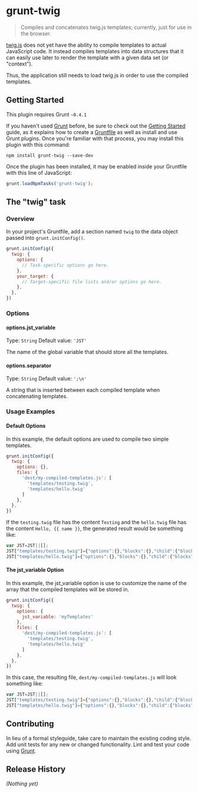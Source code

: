 # grunt-twig

> Compiles and concatenates twig.js templates; currently, just for use in the browser.

[twig.js](https://github.com/justjohn/twigjs) does not yet have the ability to
compile templates to actual JavaScript code. It instead compiles templates into
data structures that it can easily use later to render the template with a
given data set (or "context").

Thus, the application still needs to load twig.js in order to use the
compiled templates.

## Getting Started
This plugin requires Grunt `~0.4.1`

If you haven't used [Grunt](http://gruntjs.com/) before, be sure to check out the [Getting Started](http://gruntjs.com/getting-started) guide, as it explains how to create a [Gruntfile](http://gruntjs.com/sample-gruntfile) as well as install and use Grunt plugins. Once you're familiar with that process, you may install this plugin with this command:

```shell
npm install grunt-twig --save-dev
```

Once the plugin has been installed, it may be enabled inside your Gruntfile with this line of JavaScript:

```js
grunt.loadNpmTasks('grunt-twig');
```

## The "twig" task

### Overview
In your project's Gruntfile, add a section named `twig` to the data object passed into `grunt.initConfig()`.

```js
grunt.initConfig({
  twig: {
    options: {
      // Task-specific options go here.
    },
    your_target: {
      // Target-specific file lists and/or options go here.
    },
  },
})
```

### Options

#### options.jst_variable
Type: `String`
Default value: `'JST'`

The name of the global variable that should store all the templates.

#### options.separator
Type: `String`
Default value: `';\n'`

A string that is inserted between each compiled template when
concatenating templates.

### Usage Examples

#### Default Options
In this example, the default options are used to compile two simple templates.

```js
grunt.initConfig({
  twig: {
    options: {},
    files: {
      'dest/my-compiled-templates.js': [
        'templates/testing.twig',
        'templates/hello.twig'
      ]
    },
  },
})
```

If the `testing.twig` file has the content `Testing` and the `hello.twig` file
has the content `Hello, {{ name }}`, the generated result would be something
like:

```js
var JST=JST||[];
JST["templates/testing.twig"]={"options":{},"blocks":{},"child":{"blocks":{}},"extend":null,"tokens":[{"type":"raw","value":"Testing\n"}]};
JST["templates/hello.twig"]={"options":{},"blocks":{},"child":{"blocks":{}},"extend":null,"tokens":[{"type":"raw","value":"Hello, "},{"type":"output","stack":[{"type":"Twig.expression.type.variable","value":"name","match":["name"]}]},{"type":"raw","value":"\n"}]}
```

#### The jst_variable Option
In this example, the jst_variable option is use to customize the name of the array that the compiled templates will be stored in.

```js
grunt.initConfig({
  twig: {
    options: {
      jst_variable: 'myTemplates'
    },
    files: {
      'dest/my-compiled-templates.js': [
        'templates/testing.twig',
        'templates/hello.twig'
      ]
    },
  },
})
```

In this case, the resulting file, `dest/my-compiled-templates.js` will look
something like:

```js
var JST=JST||[];
JST["templates/testing.twig"]={"options":{},"blocks":{},"child":{"blocks":{}},"extend":null,"tokens":[{"type":"raw","value":"Testing\n"}]};
JST["templates/hello.twig"]={"options":{},"blocks":{},"child":{"blocks":{}},"extend":null,"tokens":[{"type":"raw","value":"Hello, "},{"type":"output","stack":[{"type":"Twig.expression.type.variable","value":"name","match":["name"]}]},{"type":"raw","value":"\n"}]}
```

## Contributing
In lieu of a formal styleguide, take care to maintain the existing coding style. Add unit tests for any new or changed functionality. Lint and test your code using [Grunt](http://gruntjs.com/).

## Release History
_(Nothing yet)_
